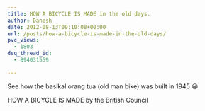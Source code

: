 ```yaml
---
title: HOW A BICYCLE IS MADE in the old days.
author: Danesh
date: 2012-08-13T09:10:08+00:00
url: /posts/how-a-bicycle-is-made-in-the-old-days/
pvc_views:
  - 1803
dsq_thread_id:
  - 894031559

---
```

See how the basikal orang tua (old man bike) was built in 1945 😀

HOW A BICYCLE IS MADE by the British Council